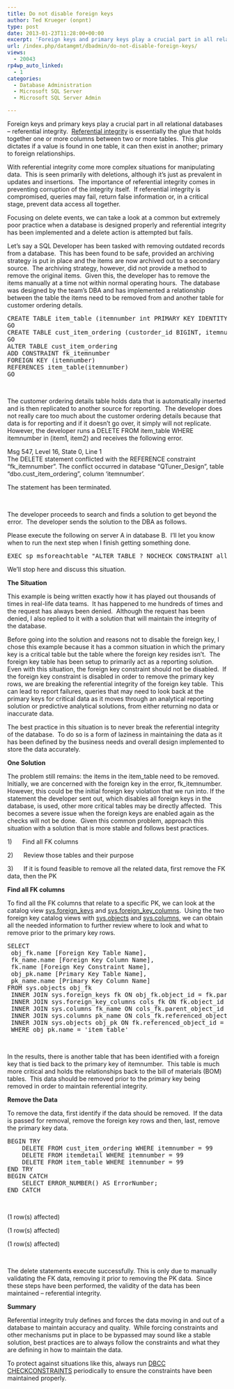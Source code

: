 ```yaml
---
title: Do not disable foreign keys
author: Ted Krueger (onpnt)
type: post
date: 2013-01-23T11:28:00+00:00
excerpt: 'Foreign keys and primary keys play a crucial part in all relational databases – referential integrity.  Referential integrity is essentially the glue that holds together one or more columns between two or more tables.  This glue dictates if a value is f&hellip;'
url: /index.php/datamgmt/dbadmin/do-not-disable-foreign-keys/
views:
  - 20043
rp4wp_auto_linked:
  - 1
categories:
  - Database Administration
  - Microsoft SQL Server
  - Microsoft SQL Server Admin

---
```

Foreign keys and primary keys play a crucial part in all relational databases – referential integrity.  [Referential integrity][1] is essentially the glue that holds together one or more columns between two or more tables.  This _glue_ dictates if a value is found in one table, it can then exist in another; primary to foreign relationships.

With referential integrity come more complex situations for manipulating data.  This is seen primarily with deletions, although it’s just as prevalent in updates and insertions.  The importance of referential integrity comes in preventing corruption of the integrity itself.  If referential integrity is compromised, queries may fail, return false information or, in a critical stage, prevent data access all together.

Focusing on delete events, we can take a look at a common but extremely poor practice when a database is designed properly and referential integrity has been implemented and a delete action is attempted but fails.

Let’s say a SQL Developer has been tasked with removing outdated records from a database.  This has been found to be safe, provided an archiving strategy is put in place and the items are now archived out to a secondary source.  The archiving strategy, however, did not provide a method to remove the original items.  Given this, the developer has to remove the items manually at a time not within normal operating hours.  The database was designed by the team’s DBA and has implemented a relationship between the table the items need to be removed from and another table for customer ordering details.

<pre>CREATE TABLE item_table (itemnumber int PRIMARY KEY IDENTITY(1,1), itemdesc varchar(10), itemstatus tinyint)
GO
CREATE TABLE cust_item_ordering (custorder_id BIGINT, itemnumber INT, itemqty INT)
GO
ALTER TABLE cust_item_ordering 
ADD CONSTRAINT fk_itemnumber 
FOREIGN KEY (itemnumber) 
REFERENCES item_table(itemnumber)
GO</pre>

 

The customer ordering details table holds data that is automatically inserted and is then replicated to another source for reporting.  The developer does not really care too much about the customer ordering details because that data is for reporting and if it doesn’t go over, it simply will not replicate.  However, the developer runs a DELETE FROM item_table WHERE itemnumber in (item1, item2) and receives the following error.

<span class="MT_red">Msg 547, Level 16, State 0, Line 1<br /> The DELETE statement conflicted with the REFERENCE constraint &#8220;fk_itemnumber&#8221;. The conflict occurred in database &#8220;QTuner_Design&#8221;, table &#8220;dbo.cust_item_ordering&#8221;, column &#8216;itemnumber&#8217;.<br /> </span>

The statement has been terminated.

 

The developer proceeds to search and finds a solution to get beyond the error.  The developer sends the solution to the DBA as follows.

Please execute the following on server A in database B.  I’ll let you know when to run the next step when I finish getting something done.

<pre>EXEC sp_msforeachtable "ALTER TABLE ? NOCHECK CONSTRAINT all"</pre>

We’ll stop here and discuss this situation.

**The Situation**

This example is being written exactly how it has played out thousands of times in real-life data teams.  It has happened to me hundreds of times and the request has always been denied.  Although the request has been denied, I also replied to it with a solution that will maintain the integrity of the database.

Before going into the solution and reasons not to disable the foreign key, I chose this example because it has a common situation in which the primary key is a critical table but the table where the foreign key resides isn’t.  The foreign key table has been setup to primarily act as a reporting solution.  Even with this situation, the foreign key constraint should not be disabled.  If the foreign key constraint is disabled in order to remove the primary key rows, we are breaking the referential integrity of the foreign key table.  This can lead to report failures, queries that may need to look back at the primary keys for critical data as it moves through an analytical reporting solution or predictive analytical solutions, from either returning no data or inaccurate data.

The best practice in this situation is to never break the referential integrity of the database.  To do so is a form of laziness in maintaining the data as it has been defined by the business needs and overall design implemented to store the data accurately.

**One Solution**

The problem still remains: the items in the item\_table need to be removed.  Initially, we are concerned with the foreign key in the error, fk\_itemnumber.  However, this could be the initial foreign key violation that we run into. If the statement the developer sent out, which disables all foreign keys in the database, is used, other more critical tables may be directly affected.  This becomes a severe issue when the foreign keys are enabled again as the checks will not be done.  Given this common problem, approach this situation with a solution that is more stable and follows best practices.

1)      Find all FK columns

2)      Review those tables and their purpose

3)      If it is found feasible to remove all the related data, first remove the FK data, then the PK

**Find all FK columns**

To find all the FK columns that relate to a specific PK, we can look at the catalog view [sys.foreign_keys][2] and [sys.foreign\_key\_columns][3].  Using the two foreign key catalog views with [sys.objects][4] and [sys.columns,][5] we can obtain all the needed information to further review where to look and what to remove prior to the primary key rows.

<pre>SELECT
 obj_fk.name [Foreign Key Table Name],
 fk_name.name [Foreign Key Column Name],
 fk.name [Foreign Key Constraint Name],
 obj_pk.name [Primary Key Table Name],
 pk_name.name [Primary Key Column Name]
FROM sys.objects obj_fk
 INNER JOIN sys.foreign_keys fk ON obj_fk.object_id = fk.parent_object_id
 INNER JOIN sys.foreign_key_columns cols_fk ON fk.object_id = cols_fk.constraint_object_id
 INNER JOIN sys.columns fk_name ON cols_fk.parent_object_id = fk_name.object_id AND cols_fk.parent_column_id = fk_name.column_id 
 INNER JOIN sys.columns pk_name ON cols_fk.referenced_object_id = pk_name.object_id AND cols_fk.referenced_column_id = pk_name.column_id
 INNER JOIN sys.objects obj_pk ON fk.referenced_object_id = obj_pk.object_id
 WHERE obj_pk.name = 'item_table'</pre>

 

In the results, there is another table that has been identified with a foreign key that is tied back to the primary key of itemnumber.  This table is much more critical and holds the relationships back to the bill of materials (BOM) tables.  This data should be removed prior to the primary key being removed in order to maintain referential integrity.

**Remove the Data** 

To remove the data, first identify if the data should be removed.  If the data is passed for removal, remove the foreign key rows and then, last, remove the primary key data.

<pre>BEGIN TRY
	DELETE FROM cust_item_ordering WHERE itemnumber = 99
	DELETE FROM itemdetail WHERE itemnumber = 99
	DELETE FROM item_table WHERE itemnumber = 99
END TRY
BEGIN CATCH
	SELECT ERROR_NUMBER() AS ErrorNumber;
END CATCH</pre>

 

(1 row(s) affected)

(1 row(s) affected)

(1 row(s) affected)

 

The delete statements execute successfully. This is only due to manually validating the FK data, removing it prior to removing the PK data.  Since these steps have been performed, the validity of the data has been maintained – referential integrity.

**Summary**

Referential integrity truly defines and forces the data moving in and out of a database to maintain accuracy and quality.  While forcing constraints and other mechanisms put in place to be bypassed may sound like a stable solution, best practices are to always follow the constraints and what they are defining in how to maintain the data.

To protect against situations like this, always run [DBCC CHECKCONSTRAINTS][6] periodically to ensure the constraints have been maintained properly.

 [1]: http://en.wikipedia.org/wiki/Referential_integrity
 [2]: http://technet.microsoft.com/en-us/library/ms189807.aspx
 [3]: http://msdn.microsoft.com/en-us/library/ms186306.aspx
 [4]: http://msdn.microsoft.com/en-us/library/ms190324.aspx
 [5]: http://msdn.microsoft.com/en-us/library/ms176106.aspx
 [6]: http://msdn.microsoft.com/en-us/library/ms189496.aspx
